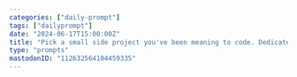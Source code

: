 ```yaml
---
categories: ["daily-prompt"]
tags: ["dailyprompt"]
date: "2024-06-17T15:00:00Z"
title: "Pick a small side project you've been meaning to code. Dedicate a specific amount of time each day to work on it, even if it's just a little bit."
type: "prompts"
mastodonID: "112632564104459335"
---
```

